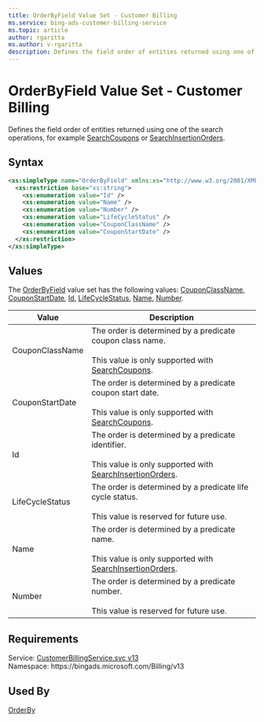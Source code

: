 ```yaml
---
title: OrderByField Value Set - Customer Billing
ms.service: bing-ads-customer-billing-service
ms.topic: article
author: rgaritta
ms.author: v-rgaritta
description: Defines the field order of entities returned using one of the search operations, for example SearchCoupons or SearchInsertionOrders.
---
```

# OrderByField Value Set - Customer Billing
Defines the field order of entities returned using one of the search operations, for example [SearchCoupons](searchcoupons.md) or [SearchInsertionOrders](searchinsertionorders.md).

## Syntax
```xml
<xs:simpleType name="OrderByField" xmlns:xs="http://www.w3.org/2001/XMLSchema">
  <xs:restriction base="xs:string">
    <xs:enumeration value="Id" />
    <xs:enumeration value="Name" />
    <xs:enumeration value="Number" />
    <xs:enumeration value="LifeCycleStatus" />
    <xs:enumeration value="CouponClassName" />
    <xs:enumeration value="CouponStartDate" />
  </xs:restriction>
</xs:simpleType>
```

## <a name="values"></a>Values

The [OrderByField](orderbyfield.md) value set has the following values: [CouponClassName](#couponclassname), [CouponStartDate](#couponstartdate), [Id](#id), [LifeCycleStatus](#lifecyclestatus), [Name](#name), [Number](#number).

|Value|Description|
|-----------|---------------|
|<a name="couponclassname"></a>CouponClassName|The order is determined by a predicate coupon class name.<br/><br/>This value is only supported with [SearchCoupons](searchcoupons.md).|
|<a name="couponstartdate"></a>CouponStartDate|The order is determined by a predicate coupon start date.<br/><br/>This value is only supported with [SearchCoupons](searchcoupons.md).|
|<a name="id"></a>Id|The order is determined by a predicate identifier.<br/><br/>This value is only supported with [SearchInsertionOrders](searchinsertionorders.md).|
|<a name="lifecyclestatus"></a>LifeCycleStatus|The order is determined by a predicate life cycle status.<br/><br/>This value is reserved for future use.|
|<a name="name"></a>Name|The order is determined by a predicate name.<br/><br/>This value is only supported with [SearchInsertionOrders](searchinsertionorders.md).|
|<a name="number"></a>Number|The order is determined by a predicate number.<br/><br/>This value is reserved for future use.|

## Requirements
Service: [CustomerBillingService.svc v13](https://clientcenter.api.bingads.microsoft.com/Api/Billing/v13/CustomerBillingService.svc)  
Namespace: https\://bingads.microsoft.com/Billing/v13  

## Used By
[OrderBy](orderby.md)  
